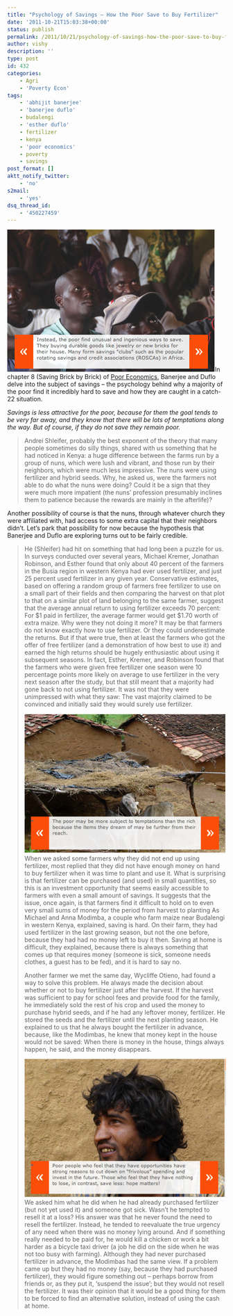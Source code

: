 ```yaml
---
title: "Psychology of Savings – How the Poor Save to Buy Fertilizer"
date: '2011-10-21T15:03:38+00:00'
status: publish
permalink: /2011/10/21/psychology-of-savings-how-the-poor-save-to-buy-fertilizer
author: vishy
description: ''
type: post
id: 432
categories:
    - Agri
    - 'Poverty Econ'
tags:
    - 'abhijit banerjee'
    - 'banerjee duflo'
    - budalengi
    - 'esther duflo'
    - fertilizer
    - kenya
    - 'poor economics'
    - poverty
    - savings
post_format: []
aktt_notify_twitter:
    - 'no'
s2mail:
    - 'yes'
dsq_thread_id:
    - '450227459'
---
```

[![](../../../../uploads/2011/10/banduflo_ch8_1.png "banduflo_ch8_1")](../../../../uploads/2011/10/banduflo_ch8_1.png)In chapter 8 (Saving Brick by Brick) of [Poor Economics](http://pooreconomics.com/), Banerjee and Duflo delve into the subject of savings – the psychology behind why a majority of the poor find it incredibly hard to save and how they are caught in a catch-22 situation.

*Savings is less attractive for the poor, because for them the goal tends to be very far away, and they know that there will be lots of temptations along the way. But of course, if they do not save they remain poor.*

> Andrei Shleifer, probably the best exponent of the theory that many people sometimes do silly things, shared with us something that he had noticed in Kenya: a huge difference between the farms run by a group of nuns, which were lush and vibrant, and those run by their neighbors, which were much less impressive. The nuns were using fertilizer and hybrid seeds. Why, he asked us, were the farmers not able to do what the nuns were doing? Could it be a sign that they were much more impatient (the nuns’ profession presumably inclines them to patience because the rewards are mainly in the afterlife)?

Another possibility of course is that the nuns, through whatever church they were affiliated with, had access to some extra capital that their neighbors didn’t. Let’s park that possibility for now because the hypothesis that Banerjee and Duflo are exploring turns out to be fairly credible.

> He (Shleifer) had hit on something that had long been a puzzle for us. In surveys conducted over several years, Michael Kremer, Jonathan Robinson, and Esther found that only about 40 percent of the farmers in the Busia region in western Kenya had ever used fertilizer, and just 25 percent used fertilizer in any given year. Conservative estimates, based on offering a random group of farmers free fertilizer to use on a small part of their fields and then comparing the harvest on that plot to that on a similar plot of land belonging to the same farmer, suggest that the average annual return to using fertilizer exceeds 70 percent: For $1 paid in fertilizer, the average farmer would get $1.70 worth of extra maize. Why were they not doing it more? It may be that farmers do not know exactly how to use fertilizer. Or they could underestimate the returns. But if that were true, then at least the farmers who got the offer of free fertilizer (and a demonstration of how best to use it) and earned the high returns should be hugely enthusiastic about using it subsequent seasons. In fact, Esther, Kremer, and Robinson found that the farmers who were given free fertilizer one season were 10 percentage points more likely on average to use fertilizer in the very next season after the study, but that still meant that a majority had gone back to not using fertilizer. It was not that they were unimpressed with what they saw: The vast majority claimed to be convinced and initially said they would surely use fertilizer.
> 
> [![](../../../../uploads/2011/10/banduflo_ch8_2.png "banduflo_ch8_2")](../../../../uploads/2011/10/banduflo_ch8_2.png)When we asked some farmers why they did not end up using fertilizer, most replied that they did not have enough money on hand to buy fertilizer when it was time to plant and use it. What is surprising is that fertilizer can be purchased (and used) in small quantities, so this is an investment opportunity that seems easily accessible to farmers with even a small amount of savings. It suggests that the issue, once again, is that farmers find it difficult to hold on to even very small sums of money for the period from harvest to planting As Michael and Anna Modimba, a couple who farm maize near Budalengi in western Kenya, explained, saving is hard. On their farm, they had used fertilizer in the last growing season, but not the one before, because they had had no money left to buy it then. Saving at home is difficult, they explained, because there is always something that comes up that requires money (someone is sick, someone needs clothes, a guest has to be fed), and it is hard to say no.
> 
> Another farmer we met the same day, Wycliffe Otieno, had found a way to solve this problem. He always made the decision about whether or not to buy fertilizer just after the harvest. If the harvest was sufficient to pay for school fees and provide food for the family, he immediately sold the rest of his crop and used the money to purchase hybrid seeds, and if he had any leftover money, fertilizer. He stored the seeds and the fertilizer until the next planting season. He explained to us that he always bought the fertilizer in advance, because, like the Modimbas, he knew that money kept in the house would not be saved: When there is money in the house, things always happen, he said, and the money disappears.
> 
> [![](../../../../uploads/2011/10/banduflo_ch8_3.png "banduflo_ch8_3")](../../../../uploads/2011/10/banduflo_ch8_3.png)We asked him what he did when he had already purchased fertilizer (but not yet used it) and someone got sick. Wasn’t he tempted to resell it at a loss? His answer was that he never found the need to resell the fertilizer. Instead, he tended to reevaluate the true urgency of any need when there was no money lying around. And if something really needed to be paid for, he would kill a chicken or work a bit harder as a bicycle taxi driver (a job he did on the side when he was not too busy with farming). Although they had never purchased fertilizer in advance, the Modimbas had the same view. If a problem came up but they had no money (say, because they had purchased fertilizer), they would figure something out – perhaps borrow from friends or, as they put it, ‘suspend the issue’; but they would not resell the fertilizer. It was their opinion that it would be a good thing for them to be forced to find an alternative solution, instead of using the cash at home.